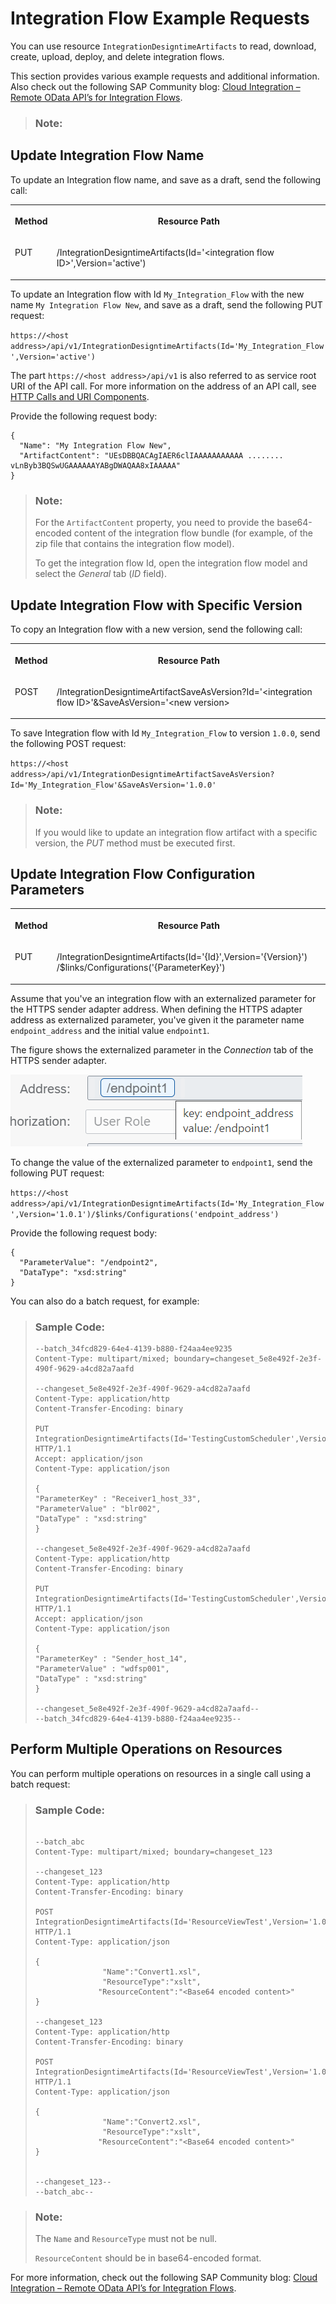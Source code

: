 <!-- loiod4c97116fdc14913b93d1a16768f67d8 -->

# Integration Flow Example Requests



You can use resource `IntegrationDesigntimeArtifacts` to read, download, create, upload, deploy, and delete integration flows.

This section provides various example requests and additional information. Also check out the following SAP Community blog: [Cloud Integration – Remote OData API’s for Integration Flows](https://blogs.sap.com/2018/07/06/cloud-integration-remote-odata-apis-for-integration-flows/).

> ### Note:  



<a name="loiod4c97116fdc14913b93d1a16768f67d8__section_wws_3k5_r4b"/>

## Update Integration Flow Name

To update an Integration flow name, and save as a draft, send the following call:


<table>
<tr>
<th valign="top">

Method

</th>
<th valign="top">

Resource Path

</th>
</tr>
<tr>
<td valign="top">

PUT

</td>
<td valign="top">

/IntegrationDesigntimeArtifacts\(Id='<integration flow ID\>',Version='active'\)

</td>
</tr>
</table>

To update an Integration flow with Id `My_Integration_Flow` with the new name `My Integration Flow New`, and save as a draft, send the following PUT request:

`https://<host address>/api/v1/IntegrationDesigntimeArtifacts(Id='My_Integration_Flow',Version='active')`

The part `https://<host address>/api/v1` is also referred to as service root URI of the API call. For more information on the address of an API call, see [HTTP Calls and URI Components](http-calls-and-uri-components-ca75e12.md).

Provide the following request body:

```
{
  "Name": "My Integration Flow New",
  "ArtifactContent": "UEsDBBQACAgIAER6clIAAAAAAAAAAA ........ vLnByb3BQSwUGAAAAAAYABgDWAQAA8xIAAAAA"
}
```

> ### Note:  
> For the `ArtifactContent` property, you need to provide the base64-encoded content of the integration flow bundle \(for example, of the zip file that contains the integration flow model\).
> 
> To get the integration flow Id, open the integration flow model and select the *General* tab \(*ID* field\).



<a name="loiod4c97116fdc14913b93d1a16768f67d8__section_ot2_c3q_z4b"/>

## Update Integration Flow with Specific Version

To copy an Integration flow with a new version, send the following call:


<table>
<tr>
<th valign="top">

Method

</th>
<th valign="top">

Resource Path

</th>
</tr>
<tr>
<td valign="top">

POST

</td>
<td valign="top">

/IntegrationDesigntimeArtifactSaveAsVersion?Id='<integration flow ID\>'&SaveAsVersion='<new version\>

</td>
</tr>
</table>

To save Integration flow with Id `My_Integration_Flow` to version `1.0.0`, send the following POST request:

`https://<host address>/api/v1/IntegrationDesigntimeArtifactSaveAsVersion?Id='My_Integration_Flow'&SaveAsVersion='1.0.0'`

> ### Note:  
> If you would like to update an integration flow artifact with a specific version, the *PUT* method must be executed first.



<a name="loiod4c97116fdc14913b93d1a16768f67d8__section_ll2_3qq_z4b"/>

## Update Integration Flow Configuration Parameters


<table>
<tr>
<th valign="top">

Method

</th>
<th valign="top">

Resource Path

</th>
</tr>
<tr>
<td valign="top">

PUT

</td>
<td valign="top">

/IntegrationDesigntimeArtifacts\(Id='\{Id\}',Version='\{Version\}'\)​/$links​/Configurations\('\{ParameterKey\}'\)

</td>
</tr>
</table>

Assume that you've an integration flow with an externalized parameter for the HTTPS sender adapter address. When defining the HTTPS adapter address as externalized parameter, you've given it the parameter name `endpoint_address` and the initial value `endpoint1`.

The figure shows the externalized parameter in the *Connection* tab of the HTTPS sender adapter.

![](images/Externalized_Parameter_Endpoint_Address_3cac7ab.png)

To change the value of the externalized parameter to `endpoint1`, send the following PUT request:

`https://<host address>/api/v1/IntegrationDesigntimeArtifacts(Id='My_Integration_Flow',Version='1.0.1')​/$links​/Configurations('endpoint_address')`

Provide the following request body:

```
{
  "ParameterValue": "/endpoint2",
  "DataType": "xsd:string"
}
```

You can also do a batch request, for example:

> ### Sample Code:  
> ```
> --batch_34fcd829-64e4-4139-b880-f24aa4ee9235
> Content-Type: multipart/mixed; boundary=changeset_5e8e492f-2e3f-490f-9629-a4cd82a7aafd
>  
> --changeset_5e8e492f-2e3f-490f-9629-a4cd82a7aafd
> Content-Type: application/http
> Content-Transfer-Encoding: binary
>  
> PUT IntegrationDesigntimeArtifacts(Id='TestingCustomScheduler',Version='1.0.3')/$links/Configurations('Receiver1_host_33') HTTP/1.1
> Accept: application/json
> Content-Type: application/json
>  
> {
> "ParameterKey" : "Receiver1_host_33",
> "ParameterValue" : "blr002",
> "DataType" : "xsd:string"
> }
>  
> --changeset_5e8e492f-2e3f-490f-9629-a4cd82a7aafd
> Content-Type: application/http
> Content-Transfer-Encoding: binary
>  
> PUT IntegrationDesigntimeArtifacts(Id='TestingCustomScheduler',Version='1.0.3')/$links/Configurations('Sender_host_14') HTTP/1.1
> Accept: application/json
> Content-Type: application/json
>  
> {
> "ParameterKey" : "Sender_host_14",
> "ParameterValue" : "wdfsp001",
> "DataType" : "xsd:string"
> }
>  
> --changeset_5e8e492f-2e3f-490f-9629-a4cd82a7aafd--
> --batch_34fcd829-64e4-4139-b880-f24aa4ee9235--
> ```



<a name="loiod4c97116fdc14913b93d1a16768f67d8__section_emt_qkr_z4b"/>

## Perform Multiple Operations on Resources

You can perform multiple operations on resources in a single call using a batch request:

> ### Sample Code:  
> ```
> 
> --batch_abc
> Content-Type: multipart/mixed; boundary=changeset_123
> 
> --changeset_123
> Content-Type: application/http
> Content-Transfer-Encoding: binary
> 
> POST IntegrationDesigntimeArtifacts(Id='ResourceViewTest',Version='1.0.1')/Resources HTTP/1.1
> Content-Type: application/json
> 
> {
>                "Name":"Convert1.xsl",
>                "ResourceType":"xslt",
> 				"ResourceContent":"<Base64 encoded content>"
> }
> 
> --changeset_123
> Content-Type: application/http
> Content-Transfer-Encoding: binary
> 
> POST IntegrationDesigntimeArtifacts(Id='ResourceViewTest',Version='1.0.1')/Resources HTTP/1.1
> Content-Type: application/json
> 
> {
>                "Name":"Convert2.xsl",
>                "ResourceType":"xslt",
> 				"ResourceContent":"<Base64 encoded content>"
> }
> 
> 
> --changeset_123--
> --batch_abc--
> ```

> ### Note:  
> The `Name` and `ResourceType` must not be null.
> 
> `ResourceContent` should be in base64-encoded format.

For more information, check out the following SAP Community blog: [Cloud Integration – Remote OData API’s for Integration Flows](https://blogs.sap.com/2018/07/06/cloud-integration-remote-odata-apis-for-integration-flows/).

